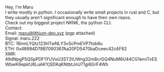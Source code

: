 Hey, I'm Maru  
I write mostly in python. I occasionally write small projects in rust and C, but they usually aren't significant enough to have their own repos.  
Check out my biggest project NKNK, the python CLI.  
Contact:  
Email: maru@lithium-dev.xyz (pgp attached)  
Signal: maru.222  
BTC: 16innLYQtz123HTwNLY3vScPmEVP7tob8u  
ETH: 0x48994D78B7090367Aa20FD5470baDceec42cAF62  
XMR: 49dNpgP5QSpPDF1YUVuU3ST2tUWng32m8crGQ4NuM6U44CG1ennTvESWbwK6epkfJ6LuAKYjSDKqKNtbtJnU71gi6GrF4Wh  


